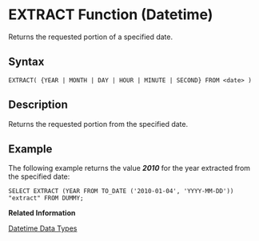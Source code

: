 <!-- loio20e1a58475191014a343f6fe96c9846c -->

# EXTRACT Function \(Datetime\)

Returns the requested portion of a specified date.



<a name="loio20e1a58475191014a343f6fe96c9846c__sql_function_extract_1sql_function_extract_syntax"/>

## Syntax

```
EXTRACT( {YEAR | MONTH | DAY | HOUR | MINUTE | SECOND} FROM <date> )
```



<a name="loio20e1a58475191014a343f6fe96c9846c__sql_function_extract_1sql_function_extract_description"/>

## Description

Returns the requested portion from the specified date.



<a name="loio20e1a58475191014a343f6fe96c9846c__sql_function_extract_1sql_function_extract_examples"/>

## Example

The following example returns the value ***2010*** for the year extracted from the specified date:

```
SELECT EXTRACT (YEAR FROM TO_DATE ('2010-01-04', 'YYYY-MM-DD')) "extract" FROM DUMMY;
```

**Related Information**  


[Datetime Data Types](../datetime-data-types-3f81ccc.md "Datetime data types are used to store date and time information.")

